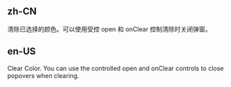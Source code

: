 ## zh-CN

清除已选择的颜色。可以使用受控 open 和 onClear 控制清除时关闭弹窗。

## en-US

Clear Color. You can use the controlled open and onClear controls to close popovers when clearing.
